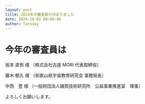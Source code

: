 ```yaml
---
layout: post
title: 2024年の審査員が決まりました
date: 2024-10-02 00:00:00
author: Tarosay
---
```


# 今年の審査員は

坂本 直弥 様 （株式会社古座 MORI 代表取締役）  

藤木 郁久 様 （和歌山県宇宙教育研究会 事務局長）  

中西　豊 様 （一般財団法人雑賀技術研究所　公益事業推進室　理事）  
  
よろしくお願いします。  

